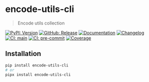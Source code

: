 # encode-utils-cli

> Encode utils collection

[![PyPI: Version](https://img.shields.io/pypi/v/encode-utils-cli?logo=pypi&logoColor=white)](https://pypi.org/project/encode-utils-cli)
[![GitHub: Release](https://img.shields.io/github/v/release/deadnews/encode-utils-cli?logo=github&logoColor=white)](https://github.com/deadnews/encode-utils-cli/releases/latest)
[![Documentation](https://img.shields.io/badge/documentation-gray.svg?logo=materialformkdocs&logoColor=white)](https://deadnews.github.io/encode-utils-cli/cli)
[![Changelog](https://img.shields.io/badge/changelog-gray.svg?logo=github&logoColor=white)](https://github.com/deadnews/encode-utils-cli/blob/main/CHANGELOG.md)
[![CI: main](https://img.shields.io/github/actions/workflow/status/deadnews/encode-utils-cli/main.yml?branch=main&logo=github&logoColor=white&label=main)](https://github.com/deadnews/encode-utils-cli/actions/workflows/main.yml)
[![CI: pre-commit](https://results.pre-commit.ci/badge/github/DeadNews/encode-utils-cli/main.svg)](https://results.pre-commit.ci/latest/github/deadnews/encode-utils-cli/main)
[![Coverage](https://img.shields.io/codecov/c/github/deadnews/encode-utils-cli?token=OCZDZIYPMC&logo=codecov&logoColor=white)](https://codecov.io/gh/deadnews/encode-utils-cli)

## Installation

```sh
pip install encode-utils-cli
# or
pipx install encode-utils-cli
```
